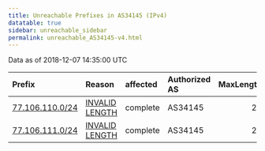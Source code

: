```yaml
---
title: Unreachable Prefixes in AS34145 (IPv4)
datatable: true
sidebar: unreachable_sidebar
permalink: unreachable_AS34145-v4.html
---
```


Data as of 2018-12-07 14:35:00 UTC


<div class="datatable-begin"></div>

| Prefix                                                   | Reason                                                                                                    | affected   | Authorized AS   |   MaxLength | Anchor                                         |   unreachable /24s |
|:---------------------------------------------------------|:----------------------------------------------------------------------------------------------------------|:-----------|:----------------|------------:|:-----------------------------------------------|-------------------:|
| [77.106.110.0/24](https://stat.ripe.net/77.106.110.0/24) | [INVALID LENGTH](https://rpki-validator.ripe.net/announcement-preview?asn=AS34145&prefix=77.106.110.0/24) | complete   | AS34145         |          23 | [RIPE](unreachable_RIPE_NCC_RPKI_Root-v4.html) |                  1 |
| [77.106.111.0/24](https://stat.ripe.net/77.106.111.0/24) | [INVALID LENGTH](https://rpki-validator.ripe.net/announcement-preview?asn=AS34145&prefix=77.106.111.0/24) | complete   | AS34145         |          23 | [RIPE](unreachable_RIPE_NCC_RPKI_Root-v4.html) |                  1 |

<div class="datatable-end"></div>